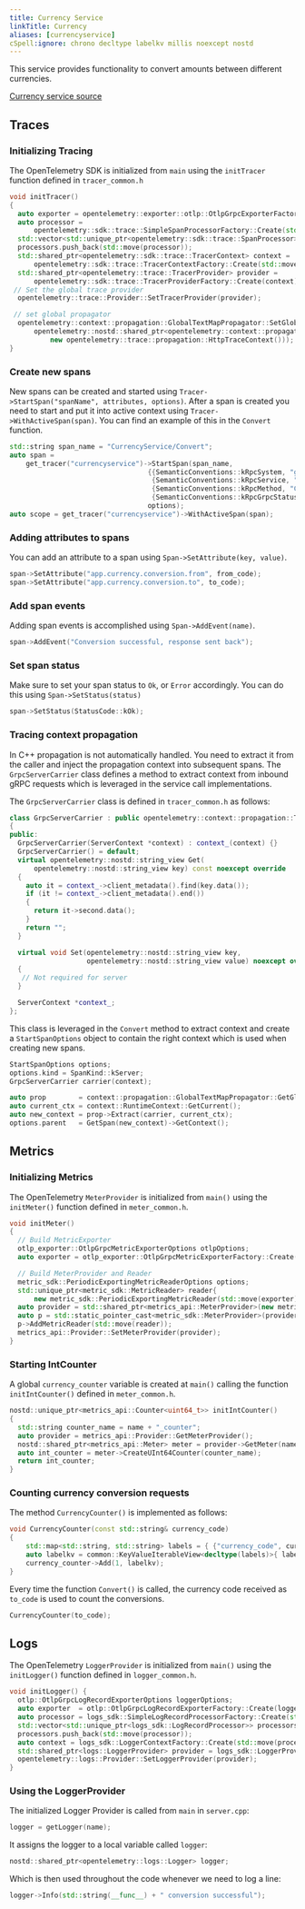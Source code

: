 ```yaml
---
title: Currency Service
linkTitle: Currency
aliases: [currencyservice]
cSpell:ignore: chrono decltype labelkv millis noexcept nostd
---
```


This service provides functionality to convert amounts between different
currencies.

[Currency service source](https://github.com/open-telemetry/opentelemetry-demo/blob/main/src/currencyservice/)

## Traces

### Initializing Tracing

The OpenTelemetry SDK is initialized from `main` using the `initTracer` function
defined in `tracer_common.h`

```cpp
void initTracer()
{
  auto exporter = opentelemetry::exporter::otlp::OtlpGrpcExporterFactory::Create();
  auto processor =
      opentelemetry::sdk::trace::SimpleSpanProcessorFactory::Create(std::move(exporter));
  std::vector<std::unique_ptr<opentelemetry::sdk::trace::SpanProcessor>> processors;
  processors.push_back(std::move(processor));
  std::shared_ptr<opentelemetry::sdk::trace::TracerContext> context =
      opentelemetry::sdk::trace::TracerContextFactory::Create(std::move(processors));
  std::shared_ptr<opentelemetry::trace::TracerProvider> provider =
      opentelemetry::sdk::trace::TracerProviderFactory::Create(context);
 // Set the global trace provider
  opentelemetry::trace::Provider::SetTracerProvider(provider);

 // set global propagator
  opentelemetry::context::propagation::GlobalTextMapPropagator::SetGlobalPropagator(
      opentelemetry::nostd::shared_ptr<opentelemetry::context::propagation::TextMapPropagator>(
          new opentelemetry::trace::propagation::HttpTraceContext()));
}
```

### Create new spans

New spans can be created and started using
`Tracer->StartSpan("spanName", attributes, options)`. After a span is created
you need to start and put it into active context using
`Tracer->WithActiveSpan(span)`. You can find an example of this in the `Convert`
function.

```cpp
std::string span_name = "CurrencyService/Convert";
auto span =
    get_tracer("currencyservice")->StartSpan(span_name,
                                  {{SemanticConventions::kRpcSystem, "grpc"},
                                   {SemanticConventions::kRpcService, "oteldemo.CurrencyService"},
                                   {SemanticConventions::kRpcMethod, "Convert"},
                                   {SemanticConventions::kRpcGrpcStatusCode, 0}},
                                  options);
auto scope = get_tracer("currencyservice")->WithActiveSpan(span);
```

### Adding attributes to spans

You can add an attribute to a span using `Span->SetAttribute(key, value)`.

```cpp
span->SetAttribute("app.currency.conversion.from", from_code);
span->SetAttribute("app.currency.conversion.to", to_code);
```

### Add span events

Adding span events is accomplished using `Span->AddEvent(name)`.

```cpp
span->AddEvent("Conversion successful, response sent back");
```

### Set span status

Make sure to set your span status to `Ok`, or `Error` accordingly. You can do
this using `Span->SetStatus(status)`

```cpp
span->SetStatus(StatusCode::kOk);
```

### Tracing context propagation

In C++ propagation is not automatically handled. You need to extract it from the
caller and inject the propagation context into subsequent spans. The
`GrpcServerCarrier` class defines a method to extract context from inbound gRPC
requests which is leveraged in the service call implementations.

The `GrpcServerCarrier` class is defined in `tracer_common.h` as follows:

```cpp
class GrpcServerCarrier : public opentelemetry::context::propagation::TextMapCarrier
{
public:
  GrpcServerCarrier(ServerContext *context) : context_(context) {}
  GrpcServerCarrier() = default;
  virtual opentelemetry::nostd::string_view Get(
      opentelemetry::nostd::string_view key) const noexcept override
  {
    auto it = context_->client_metadata().find(key.data());
    if (it != context_->client_metadata().end())
    {
      return it->second.data();
    }
    return "";
  }

  virtual void Set(opentelemetry::nostd::string_view key,
                   opentelemetry::nostd::string_view value) noexcept override
  {
   // Not required for server
  }

  ServerContext *context_;
};
```

This class is leveraged in the `Convert` method to extract context and create a
`StartSpanOptions` object to contain the right context which is used when
creating new spans.

```cpp
StartSpanOptions options;
options.kind = SpanKind::kServer;
GrpcServerCarrier carrier(context);

auto prop        = context::propagation::GlobalTextMapPropagator::GetGlobalPropagator();
auto current_ctx = context::RuntimeContext::GetCurrent();
auto new_context = prop->Extract(carrier, current_ctx);
options.parent   = GetSpan(new_context)->GetContext();
```

## Metrics

### Initializing Metrics

The OpenTelemetry `MeterProvider` is initialized from `main()` using the
`initMeter()` function defined in `meter_common.h`.

```cpp
void initMeter()
{
  // Build MetricExporter
  otlp_exporter::OtlpGrpcMetricExporterOptions otlpOptions;
  auto exporter = otlp_exporter::OtlpGrpcMetricExporterFactory::Create(otlpOptions);

  // Build MeterProvider and Reader
  metric_sdk::PeriodicExportingMetricReaderOptions options;
  std::unique_ptr<metric_sdk::MetricReader> reader{
      new metric_sdk::PeriodicExportingMetricReader(std::move(exporter), options) };
  auto provider = std::shared_ptr<metrics_api::MeterProvider>(new metric_sdk::MeterProvider());
  auto p = std::static_pointer_cast<metric_sdk::MeterProvider>(provider);
  p->AddMetricReader(std::move(reader));
  metrics_api::Provider::SetMeterProvider(provider);
}
```

### Starting IntCounter

A global `currency_counter` variable is created at `main()` calling the function
`initIntCounter()` defined in `meter_common.h`.

```cpp
nostd::unique_ptr<metrics_api::Counter<uint64_t>> initIntCounter()
{
  std::string counter_name = name + "_counter";
  auto provider = metrics_api::Provider::GetMeterProvider();
  nostd::shared_ptr<metrics_api::Meter> meter = provider->GetMeter(name, version);
  auto int_counter = meter->CreateUInt64Counter(counter_name);
  return int_counter;
}
```

### Counting currency conversion requests

The method `CurrencyCounter()` is implemented as follows:

```cpp
void CurrencyCounter(const std::string& currency_code)
{
    std::map<std::string, std::string> labels = { {"currency_code", currency_code} };
    auto labelkv = common::KeyValueIterableView<decltype(labels)>{ labels };
    currency_counter->Add(1, labelkv);
}
```

Every time the function `Convert()` is called, the currency code received as
`to_code` is used to count the conversions.

```cpp
CurrencyCounter(to_code);
```

## Logs

The OpenTelemetry `LoggerProvider` is initialized from `main()` using the
`initLogger()` function defined in `logger_common.h`.

```cpp
void initLogger() {
  otlp::OtlpGrpcLogRecordExporterOptions loggerOptions;
  auto exporter  = otlp::OtlpGrpcLogRecordExporterFactory::Create(loggerOptions);
  auto processor = logs_sdk::SimpleLogRecordProcessorFactory::Create(std::move(exporter));
  std::vector<std::unique_ptr<logs_sdk::LogRecordProcessor>> processors;
  processors.push_back(std::move(processor));
  auto context = logs_sdk::LoggerContextFactory::Create(std::move(processors));
  std::shared_ptr<logs::LoggerProvider> provider = logs_sdk::LoggerProviderFactory::Create(std::move(context));
  opentelemetry::logs::Provider::SetLoggerProvider(provider);
}
```

### Using the LoggerProvider

The initialized Logger Provider is called from `main` in `server.cpp`:

```cpp
logger = getLogger(name);
```

It assigns the logger to a local variable called `logger`:

```cpp
nostd::shared_ptr<opentelemetry::logs::Logger> logger;
```

Which is then used throughout the code whenever we need to log a line:

```cpp
logger->Info(std::string(__func__) + " conversion successful");
```
